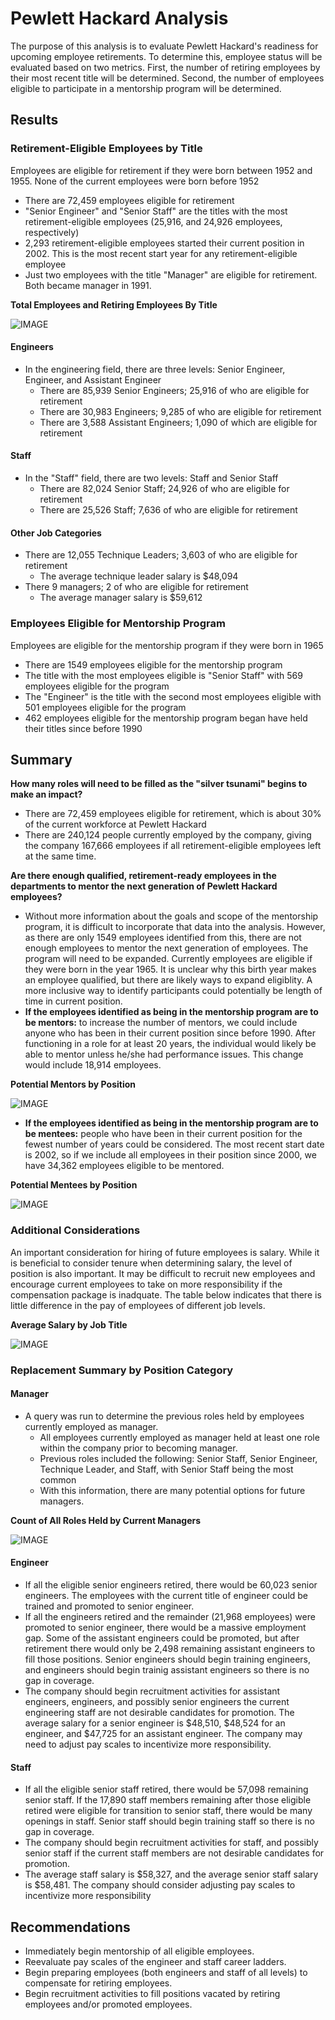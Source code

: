 # Pewlett Hackard Analysis
The purpose of this analysis is to evaluate Pewlett Hackard's readiness for upcoming employee retirements. To determine this, employee status will be evaluated based on two metrics. First, the number of retiring employees by their most recent title will be determined. Second, the number of employees eligible to participate in a mentorship program will be determined.

## Results
### Retirement-Eligible Employees by Title
Employees are eligible for retirement if they were born between 1952 and 1955. None of the current employees were born before 1952
- There are 72,459 employees eligible for retirement
- "Senior Engineer" and "Senior Staff" are the titles with the most retirement-eligible employees (25,916, and 24,926 employees, respectively)
- 2,293 retirement-eligible employees started their current position in 2002. This is the most recent start year for any retirement-eligible employee
- Just two employees with the title "Manager" are eligible for retirement. Both became manager in 1991.

**Total Employees and Retiring Employees By Title**


![IMAGE](https://github.com/MDHetrick/Pewlett_Hackard_Analysis/blob/main/emp_by_title.png)

#### Engineers
- In the engineering field, there are three levels: Senior Engineer, Engineer, and Assistant Engineer
  - There are 85,939 Senior Engineers; 25,916 of who are eligible for retirement
  - There are 30,983 Engineers; 9,285 of who are eligible for retirement
  - There are 3,588 Assistant Engineers; 1,090 of which are eligible for retirement

#### Staff
- In the "Staff" field, there are two levels: Staff and Senior Staff
  - There are 82,024 Senior Staff; 24,926 of who are eligible for retirement
  - There are 25,526 Staff; 7,636 of who are eligible for retirement


#### Other Job Categories
- There are 12,055 Technique Leaders; 3,603 of who are eligible for retirement
  - The average technique leader salary is $48,094
- There 9 managers; 2 of who are eligible for retirement
  - The average manager salary is $59,612   

### Employees Eligible for Mentorship Program
Employees are eligible for the mentorship program if they were born in 1965
- There are 1549 employees eligible for the mentorship program
- The title with the most employees eligible is "Senior Staff" with 569 employees eligible for the program
- The "Engineer" is the title with the second most employees eligible with 501 employees eligible for the program
- 462 employees eligible for the mentorship program began have held their titles since before 1990


## Summary
**How many roles will need to be filled as the "silver tsunami" begins to make an impact?**
- There are 72,459 employees eligible for retirement, which is about 30% of the current workforce at Pewlett Hackard
- There are 240,124 people currently employed by the company, giving the company 167,666 employees if all retirement-eligible employees left at the same time.


**Are there enough qualified, retirement-ready employees in the departments to mentor the next generation of Pewlett Hackard employees?**
- Without more information about the goals and scope of the mentorship program, it is difficult to incorporate that data into the analysis. However, as there are only 1549 employees identified from this, there are not enough employees to mentor the next generation of employees. The program will need to be expanded. Currently employees are eligible if they were born in the year 1965. It is unclear why this birth year makes an employee qualified, but there are likely ways to expand eligiblity. A more inclusive way to identify participants could potentially be length of time in current position.
- **If the employees identified as being in the mentorship program are to be mentors:** to increase the number of mentors, we could include anyone who has been in their current position since before 1990. After functioning in a role for at least 20 years, the individual would likely be able to mentor unless he/she had performance issues. This change would include 18,914 employees.


**Potential Mentors by Position**


![IMAGE](https://github.com/MDHetrick/Pewlett_Hackard_Analysis/blob/main/Emp_by_title_from1990.png)


- **If the employees identified as being in the mentorship program are to be mentees:** people who have been in their current position for the fewest number of years could be considered. The most recent start date is 2002, so if we include all employees in their position since 2000, we have 34,362 employees eligible to be mentored.


**Potential Mentees by Position**


![IMAGE](https://github.com/MDHetrick/Pewlett_Hackard_Analysis/blob/main/Emp_by_title_from2000.png)

### Additional Considerations
An important consideration for hiring of future employees is salary. While it is beneficial to consider tenure when determining salary, the level of position is also important. It may be difficult to recruit new employees and encourage current employees to take on more responsibility if the compensation package is inadquate. The table below indicates that there is little difference in the pay of employees of different job levels. 

**Average Salary by Job Title**


![IMAGE](https://github.com/MDHetrick/Pewlett_Hackard_Analysis/blob/main/Salary_by_title.png)


### Replacement Summary by Position Category

#### Manager
- A query was run to determine the previous roles held by employees currently employed as manager. 
  - All employees currently employed as manager held at least one role within the company prior to becoming manager.
  - Previous roles included the following: Senior Staff, Senior Engineer, Technique Leader, and Staff, with Senior Staff being the most common
  - With this information, there are many potential options for future managers.

**Count of All Roles Held by Current Managers**


![IMAGE](https://github.com/MDHetrick/Pewlett_Hackard_Analysis/blob/main/Count_prev_mgr_roles.png)

#### Engineer
- If all the eligible senior engineers retired, there would be 60,023 senior engineers. The employees with the current title of engineer could be trained and promoted to senior engineer. 
- If all the engineers retired and the remainder (21,968 employees) were promoted to senior engineer, there would be a massive employment gap. Some of the assistant engineers could be promoted, but after retirement there would only be 2,498 remaining assistant engineers to fill those positions. Senior engineers should begin training engineers, and engineers should begin trainig assistant engineers so there is no gap in coverage.
- The company should begin recruitment activities for assistant engineers, engineers, and possibly senior engineers the current engineering staff are not desirable candidates for promotion. The average salary for a senior engineer is $48,510, $48,524 for an engineer, and $47,725 for an assistant engineer. The company may need to adjust pay scales to incentivize more responsibility. 


#### Staff
- If all the eligible senior staff retired, there would be 57,098 remaining senior staff. If the 17,890 staff members remaining after those eligible retired were eligible for transition to senior staff, there would be many openings in staff. Senior staff should begin training staff so there is no gap in coverage.
- The company should begin recruitment activities for staff, and possibly senior staff if the current staff members are not desirable candidates for promotion.
- The average staff salary is $58,327, and the average senior staff salary is $58,481. The company should consider adjusting pay scales to incentivize more responsibility


## Recommendations
- Immediately begin mentorship of all eligible employees. 
- Reevaluate pay scales of the engineer and staff career ladders.
- Begin preparing employees (both engineers and staff of all levels) to compensate for retiring employees.
- Begin recruitment activities to fill positions vacated by retiring employees and/or promoted employees.

